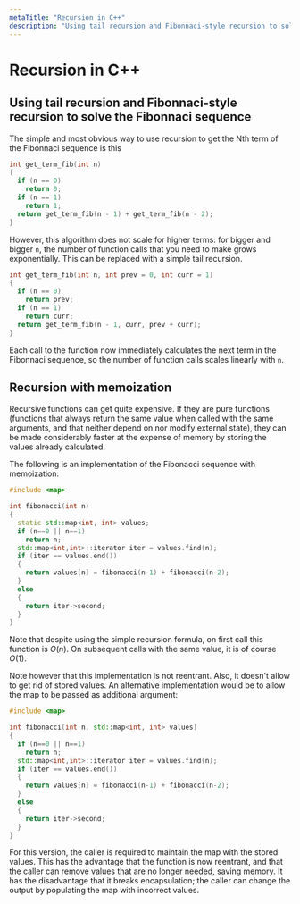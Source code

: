 ```yaml
---
metaTitle: "Recursion in C++"
description: "Using tail recursion and Fibonnaci-style recursion to solve the Fibonnaci sequence, Recursion with memoization"
---
```


# Recursion in C++



## Using tail recursion and Fibonnaci-style recursion to solve the Fibonnaci sequence


The simple and most obvious way to use recursion to get the Nth term of the Fibonnaci sequence is this

```cpp
int get_term_fib(int n)
{
  if (n == 0)
    return 0;
  if (n == 1)
    return 1;
  return get_term_fib(n - 1) + get_term_fib(n - 2);
}

```

However, this algorithm does not scale for higher terms: for bigger and bigger `n`, the number of function calls that you need to make grows exponentially. This can be replaced with a simple tail recursion.

```cpp
int get_term_fib(int n, int prev = 0, int curr = 1)
{
  if (n == 0)
    return prev;
  if (n == 1)
    return curr;
  return get_term_fib(n - 1, curr, prev + curr);
}

```

Each call to the function now immediately calculates the next term in the Fibonnaci sequence, so the number of function calls scales linearly with `n`.



## Recursion with memoization


Recursive functions can get quite expensive. If they are pure functions (functions that always return the same value when called with the same arguments, and that neither depend on nor modify external state), they can be made considerably faster at the expense of memory by storing the values already calculated.

The following is an implementation of the Fibonacci sequence with memoization:

```cpp
#include <map>

int fibonacci(int n)
{
  static std::map<int, int> values;
  if (n==0 || n==1)
    return n;
  std::map<int,int>::iterator iter = values.find(n);
  if (iter == values.end())
  {
    return values[n] = fibonacci(n-1) + fibonacci(n-2);
  }
  else
  {
    return iter->second;
  }
}

```

Note that despite using the simple recursion formula, on first call this function is $O(n)$. On subsequent calls with the same value, it is of course $O(1)$.

Note however that this implementation is not reentrant. Also, it doesn't allow to get rid of stored values. An alternative implementation would be to allow the map to be passed as additional argument:

```cpp
#include <map>

int fibonacci(int n, std::map<int, int> values)
{
  if (n==0 || n==1)
    return n;
  std::map<int,int>::iterator iter = values.find(n);
  if (iter == values.end())
  {
    return values[n] = fibonacci(n-1) + fibonacci(n-2);
  }
  else
  {
    return iter->second;
  }
}

```

For this version, the caller is required to maintain the map with the stored values. This has the advantage that the function is now reentrant, and that the caller can remove values that are no longer needed, saving memory. It has the disadvantage that it breaks encapsulation; the caller can change the output by populating the map with incorrect values.

